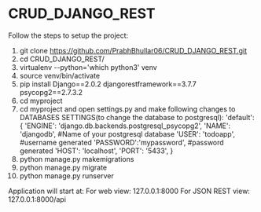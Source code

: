 # CRUD_DJANGO_REST

Follow the steps to setup the project:
1. git clone https://github.com/PrabhBhullar06/CRUD_DJANGO_REST.git
2. cd CRUD_DJANGO_REST/
3. virtualenv --python='which python3' venv
4. source venv/bin/activate
5. pip install  Django==2.0.2
                djangorestframework==3.7.7
                psycopg2==2.7.3.2
6. cd myproject
7. cd myproject and open settings.py and make following changes to DATABASES SETTINGS(to change the database to postgresql):
   'default': {
        'ENGINE': 'django.db.backends.postgresql_psycopg2',
        'NAME': 'djangodb', #Name of your postgresql database
        'USER': 'todoapp',  #username generated
        'PASSWORD':'mypassword',  #password generated
        'HOST': 'localhost',
        'PORT': '5433',
    }  
8. python manage.py makemigrations
9. python manage.py migrate
10. python manage.py runserver


Application will start at:
For web view: 127.0.0.1:8000
For JSON REST view: 127.0.0.1:8000/api
                
